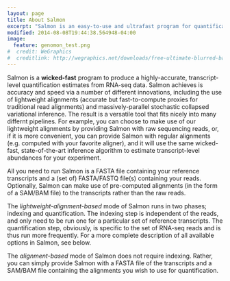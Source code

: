 ```yaml
---
layout: page
title: About Salmon
excerpt: "Salmon is an easy-to-use and ultrafast program for quantification from RNA-seq data"
modified: 2014-08-08T19:44:38.564948-04:00
image:
  feature: genomon_test.png
#  credit: WeGraphics
#  creditlink: http://wegraphics.net/downloads/free-ultimate-blurred-background-pack/
---
```


Salmon is a **wicked-fast** program to produce a highly-accurate,
transcript-level quantification estimates from RNA-seq data. Salmon achieves is
accuracy and speed via a number of different innovations, including the use of
lightweight alignments (accurate but fast-to-compute proxies for traditional
read alignments) and massively-parallel stochastic collapsed variational
inference. The result is a versatile tool that fits nicely into many differnt
pipelines. For example, you can choose to make use of our lightweight
alignments by providing Salmon with raw sequencing reads, or, if it is more
convenient, you can provide Salmon with regular alignments (e.g. computed with
your favorite aligner), and it will use the same wicked-fast, state-of-the-art
inference algorithm to estimate transcript-level abundances for your
experiment.

All you need to run Salmon is a FASTA file containing your reference
transcripts and a (set of) FASTA/FASTQ file(s) containing your reads.
Optionally, Salmon can make use of pre-computed alignments (in the form of a
SAM/BAM file) to the transcripts rather than the raw reads.

The *lightweight-alignment-based* mode of Salmon runs in two phases; indexing
and quantification. The indexing step is independent of the reads, and only
need to be run one for a particular set of reference transcripts. The
quantification step, obviously, is specific to the set of RNA-seq reads and is
thus run more frequently. For a more complete description of all available
options in Salmon, see below.

The *alignment-based* mode of Salmon does not require indexing. Rather, you can
simply provide Salmon with a FASTA file of the transcripts and a SAM/BAM file
containing the alignments you wish to use for quantification.

